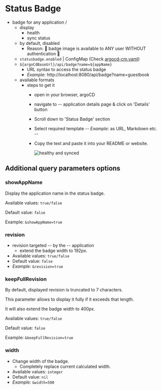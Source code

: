 # Status Badge

* badge for any application /
  * display
    * health
    * sync status
  * by default, disabled
    * Reason: 🧠 badge image is available to ANY user WITHOUT authentication 🧠
  * `statusbadge.enabled` | ConfigMap (Check [argocd-cm.yaml](../operator-manual/argocd-cm.yaml))
  * `${argoCdBaseUrl}/api/badge?name=${appName}`
    * URL syntax to access the status badge
    * _Example:_ http://localhost:8080/api/badge?name=guestbook
  * available formats
    * steps to get it
      * open in your browser, argoCD
      * navigate to -- application details page & click on 'Details' button
      * Scroll down to 'Status Badge' section
      * Select required template -- _Example:_ as URL, Markdown etc. --
      * Copy the text and paste it into your README or website.

          ![healthy and synced](../assets/status-badge-healthy-synced.png)

## Additional query parameters options
### showAppName
Display the application name in the status badge.   

Available values: `true/false`

Default value: `false`

Example: `&showAppName=true`

### revision
* revision targeted -- by the -- application
  * extend the badge width to 192px.
* Available values: `true/false`
* Default value: `false`
* _Example:_ `&revision=true`
### keepFullRevision
By default, displayed  revision is truncated to 7 characters.

This parameter allows to display it fully if it exceeds that length.

It will also extend the badge width to 400px.

Available values: `true/false`

Default value: `false`

Example: `&keepFullRevision=true`
### width
* Change width of the badge.
  * Completely replace current calculated width.
* Available values: `integer`
* Default value: `nil`
* _Example:_ `&width=500`